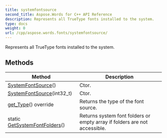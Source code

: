 ```yaml
---
title: systemfontsource
second_title: Aspose.Words for C++ API Reference
description: Represents all TrueType fonts installed to the system. 
type: docs
weight: 0
url: /cpp/aspose.words.fonts/systemfontsource/
---
```


Represents all TrueType fonts installed to the system. 

## Methods

| Method | Description |
| --- | --- |
| [SystemFontSource](./systemfontsource/)() | Ctor.  |
| [SystemFontSource](./systemfontsource/)(int32_t) | Ctor.  |
| [get_Type](./get_type/)() override | Returns the type of the font source.  |
| static [GetSystemFontFolders](./getsystemfontfolders/)() | Returns system font folders or empty array if folders are not accessible.  |
